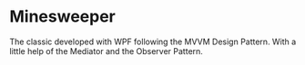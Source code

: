 # Minesweeper

The classic developed with WPF following the MVVM Design Pattern.
With a little help of the Mediator and the Observer Pattern.
